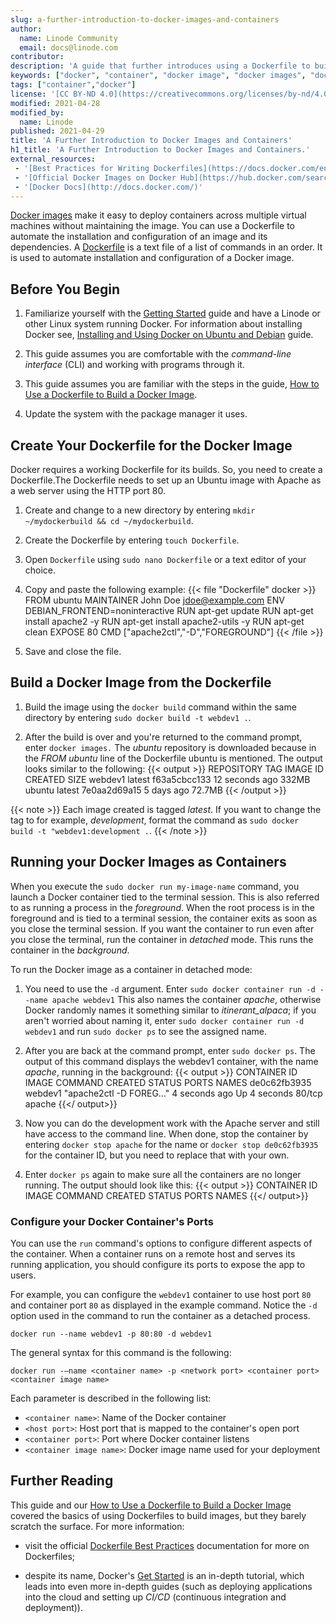 ```yaml
---
slug: a-further-introduction-to-docker-images-and-containers
author:
  name: Linode Community
  email: docs@linode.com
contributor:
description: 'A guide that further introduces using a Dockerfile to build Docker Images and Docker Containers and provides examples on your Linode.'
keywords: ["docker", "container", "docker image", "docker images", "docker container", "docker containers"]
tags: ["container","docker"]
license: '[CC BY-ND 4.0](https://creativecommons.org/licenses/by-nd/4.0)'
modified: 2021-04-28
modified_by:
  name: Linode
published: 2021-04-29
title: 'A Further Introduction to Docker Images and Containers'
h1_title: 'A Further Introduction to Docker Images and Containers.'
external_resources:
 - '[Best Practices for Writing Dockerfiles](https://docs.docker.com/engine/userguide/eng-image/dockerfile_best-practices)'
 - '[Official Docker Images on Docker Hub](https://hub.docker.com/search?q=&type=image&image_filter=official&page=1)'
 - '[Docker Docs](http://docs.docker.com/)'
---
```


[Docker images](/docs/applications/containers/how-to-install-docker-and-pull-images-for-container-deployment#pull-docker-images) make it easy to deploy containers across multiple virtual machines without maintaining the image. You can use a Dockerfile to automate the installation and configuration of an image and its dependencies. A [Dockerfile](/docs/guides/applications/containers/how-to-use-dockerfiles) is a text file of a list of commands in an order. It is used to automate installation and configuration of a Docker image.

## Before You Begin

1.  Familiarize yourself with the [Getting Started](/docs/getting-started/) guide and have a Linode or other Linux system running Docker. For information about installing Docker see, [Installing and Using Docker on Ubuntu and Debian](/docs/guides/installing-and-using-docker-on-ubuntu-and-debian/) guide.

2.  This guide assumes you are comfortable with the *command-line interface* (CLI) and working with programs through it.

3.  This guide assumes you are familiar with the steps in the guide, [How to Use a Dockerfile to Build a Docker Image](/docs/guides/applications/containers/how-to-use-dockerfiles).

4.  Update the system with the package manager it uses.

## Create Your Dockerfile for the Docker Image

Docker requires a working Dockerfile for its builds. So, you need to create a Dockerfile.The Dockerfile needs to set up an Ubuntu image with Apache as a web server using the HTTP port 80.

1.  Create and change to a new directory by entering `mkdir ~/mydockerbuild && cd ~/mydockerbuild`.

2.  Create the Dockerfile by entering `touch Dockerfile`.

3.  Open `Dockerfile` using `sudo nano Dockerfile` or a text editor of your choice.

4.  Copy and paste the following example:
    {{< file "Dockerfile" docker >}}
FROM ubuntu
MAINTAINER John Doe jdoe@example.com
ENV DEBIAN_FRONTEND=noninteractive
RUN apt-get update
RUN apt-get install apache2 -y
RUN apt-get install apache2-utils -y
RUN apt-get clean
EXPOSE 80
CMD ["apache2ctl","-D","FOREGROUND"]
{{< /file >}}

5.  Save and close the file.

## Build a Docker Image from the Dockerfile

1.  Build the image using the `docker build` command within the same directory by entering `sudo docker build -t webdev1 .`.

2.  After the build is over and you're returned to the command prompt, enter `docker images.` The *ubuntu* repository is downloaded because in the *FROM ubuntu* line of the Dockerfile ubuntu is mentioned. The output looks similar to the following:
  {{< output >}}
REPOSITORY        TAG          IMAGE ID       CREATED          SIZE
webdev1           latest       f63a5cbcc133   12 seconds ago   332MB
ubuntu            latest       7e0aa2d69a15   5 days ago       72.7MB
{{< /output >}}

{{< note >}}
Each image created is tagged *latest*. If you want to change the tag to for example, *development*, format the command as `sudo docker build -t "webdev1:development .`.
{{< /note >}}

## Running your Docker Images as Containers

When you execute the `sudo docker run my-image-name` command, you launch a Docker container tied to the terminal session. This is also referred to as running a process in the *foreground*. When the root process is in the foreground and is tied to a terminal session, the container exits as soon as you close the terminal session. If you want the container to run even after you close the terminal, run the container in *detached* mode. This runs the container in the *background*.

To run the Docker image as a container in detached mode:

1.  You need to use the `-d` argument. Enter `sudo docker container run -d --name apache webdev1` This also names the container *apache*, otherwise Docker randomly names it something similar to *itinerant_alpaca*; if you aren't worried about naming it, enter `sudo docker container run -d webdev1` and run `sudo docker ps` to see the assigned name.

2.  After you are back at the command prompt, enter `sudo docker ps`. The output of this command displays the webdev1 container, with the name *apache*, running in the background:
  {{< output >}}
CONTAINER ID  IMAGE COMMAND CREATED STATUS PORTS NAMES
de0c62fb3935 webdev1 "apache2ctl -D FOREG…" 4 seconds ago Up 4 seconds 80/tcp apache
{{</ output>}}

3.  Now you can do the development work with the Apache server and still have access to the command line. When done, stop the container by entering `docker stop apache` for the name or `docker stop de0c62fb3935` for the container ID, but you need to replace that with your own.

4.  Enter `docker ps` again to make sure all the containers are no longer running. The output should look like this:
  {{< output >}}
CONTAINER ID IMAGE COMMAND CREATED STATUS PORTS NAMES
{{</ output>}}

### Configure your Docker Container's Ports

You can use the `run` command's options to configure different aspects of the container. When a container runs on a remote host and serves its running application, you should configure its ports to expose the app to users.

For example, you can configure the `webdev1` container to use host port `80` and container port `80` as displayed in the example command. Notice the `-d` option used in the command to run the container as a detached process.

    docker run --name webdev1 -p 80:80 -d webdev1

The general syntax for this command is the following:

    docker run -–name <container name> -p <network port> <container port> <container image name>

Each parameter is described in the following list:

- `<container name>`: Name of the Docker container
- `<host port>`: Host port that is mapped to the container's open port
- `<container port>`: Port where Docker container listens
- `<container image name>`: Docker image name used for your deployment

## Further Reading

This guide and our [How to Use a Dockerfile to Build a Docker Image](/docs/guides/applications/containers/how-to-use-dockerfiles) covered the basics of using Dockerfiles to build images, but they barely scratch the surface. For more information:

-   visit the official [Dockerfile Best Practices](https://docs.docker.com/engine/userguide/eng-image/dockerfile_best-practices/) documentation for more on Dockerfiles;

-   despite its name, Docker's [Get Started](https://docs.docker.com/get-started/) is an in-depth tutorial, which leads into even more in-depth guides (such as deploying applications into the cloud and setting up *CI/CD* (continuous integration and deployment)).